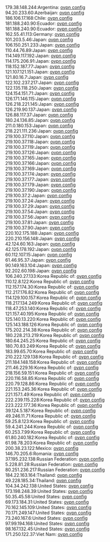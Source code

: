179.38.148.244:Argentina: [ovpn config](vpn/179_38_148_244.ovpn)  
94.20.233.60:Azerbaijan: [ovpn config](vpn/94_20_233_60.ovpn)  
186.106.17.168:Chile: [ovpn config](vpn/186_106_17_168.ovpn)  
181.188.240.90:Ecuador: [ovpn config](vpn/181_188_240_90.ovpn)  
181.188.240.90:Ecuador: [ovpn config](vpn/181_188_240_90.ovpn)  
162.55.41.113:Germany: [ovpn config](vpn/162_55_41_113.ovpn)  
101.203.5.46:Japan: [ovpn config](vpn/101_203_5_46.ovpn)  
106.150.251.233:Japan: [ovpn config](vpn/106_150_251_233.ovpn)  
110.44.76.89:Japan: [ovpn config](vpn/110_44_76_89.ovpn)  
114.149.117.192:Japan: [ovpn config](vpn/114_149_117_192.ovpn)  
114.175.206.91:Japan: [ovpn config](vpn/114_175_206_91.ovpn)  
118.152.187.77:Japan: [ovpn config](vpn/118_152_187_77.ovpn)  
121.107.121.151:Japan: [ovpn config](vpn/121_107_121_151.ovpn)  
121.80.16.7:Japan: [ovpn config](vpn/121_80_16_7.ovpn)  
122.102.237.217:Japan: [ovpn config](vpn/122_102_237_217.ovpn)  
122.135.118.250:Japan: [ovpn config](vpn/122_135_118_250.ovpn)  
124.154.151.71:Japan: [ovpn config](vpn/124_154_151_71.ovpn)  
126.171.146.115:Japan: [ovpn config](vpn/126_171_146_115.ovpn)  
126.218.221.145:Japan: [ovpn config](vpn/126_218_221_145.ovpn)  
126.219.90.137:Japan: [ovpn config](vpn/126_219_90_137.ovpn)  
126.88.117.37:Japan: [ovpn config](vpn/126_88_117_37.ovpn)  
180.24.136.85:Japan: [ovpn config](vpn/180_24_136_85.ovpn)  
211.0.180.153:Japan: [ovpn config](vpn/211_0_180_153.ovpn)  
218.221.111.236:Japan: [ovpn config](vpn/218_221_111_236.ovpn)  
219.100.37.110:Japan: [ovpn config](vpn/219_100_37_110.ovpn)  
219.100.37.118:Japan: [ovpn config](vpn/219_100_37_118.ovpn)  
219.100.37.119:Japan: [ovpn config](vpn/219_100_37_119.ovpn)  
219.100.37.126:Japan: [ovpn config](vpn/219_100_37_126.ovpn)  
219.100.37.165:Japan: [ovpn config](vpn/219_100_37_165.ovpn)  
219.100.37.166:Japan: [ovpn config](vpn/219_100_37_166.ovpn)  
219.100.37.169:Japan: [ovpn config](vpn/219_100_37_169.ovpn)  
219.100.37.174:Japan: [ovpn config](vpn/219_100_37_174.ovpn)  
219.100.37.177:Japan: [ovpn config](vpn/219_100_37_177.ovpn)  
219.100.37.179:Japan: [ovpn config](vpn/219_100_37_179.ovpn)  
219.100.37.190:Japan: [ovpn config](vpn/219_100_37_190.ovpn)  
219.100.37.2:Japan: [ovpn config](vpn/219_100_37_2.ovpn)  
219.100.37.24:Japan: [ovpn config](vpn/219_100_37_24.ovpn)  
219.100.37.29:Japan: [ovpn config](vpn/219_100_37_29.ovpn)  
219.100.37.54:Japan: [ovpn config](vpn/219_100_37_54.ovpn)  
219.100.37.56:Japan: [ovpn config](vpn/219_100_37_56.ovpn)  
219.100.37.81:Japan: [ovpn config](vpn/219_100_37_81.ovpn)  
219.100.37.90:Japan: [ovpn config](vpn/219_100_37_90.ovpn)  
220.102.175.188:Japan: [ovpn config](vpn/220_102_175_188.ovpn)  
220.210.156.148:Japan: [ovpn config](vpn/220_210_156_148.ovpn)  
42.124.60.163:Japan: [ovpn config](vpn/42_124_60_163.ovpn)  
42.125.178.192:Japan: [ovpn config](vpn/42_125_178_192.ovpn)  
60.112.107.15:Japan: [ovpn config](vpn/60_112_107_15.ovpn)  
61.46.95.37:Japan: [ovpn config](vpn/61_46_95_37.ovpn)  
90.149.163.104:Japan: [ovpn config](vpn/90_149_163_104.ovpn)  
92.202.60.198:Japan: [ovpn config](vpn/92_202_60_198.ovpn)  
106.240.27.133:Korea Republic of: [ovpn config](vpn/106_240_27_133.ovpn)  
110.12.8.122:Korea Republic of: [ovpn config](vpn/110_12_8_122.ovpn)  
112.157.174.30:Korea Republic of: [ovpn config](vpn/112_157_174_30.ovpn)  
112.217.176.82:Korea Republic of: [ovpn config](vpn/112_217_176_82.ovpn)  
114.129.100.157:Korea Republic of: [ovpn config](vpn/114_129_100_157.ovpn)  
118.217.134.249:Korea Republic of: [ovpn config](vpn/118_217_134_249.ovpn)  
118.47.253.140:Korea Republic of: [ovpn config](vpn/118_47_253_140.ovpn)  
121.157.40.195:Korea Republic of: [ovpn config](vpn/121_157_40_195.ovpn)  
125.140.13.220:Korea Republic of: [ovpn config](vpn/125_140_13_220.ovpn)  
125.143.188.126:Korea Republic of: [ovpn config](vpn/125_143_188_126.ovpn)  
175.202.214.38:Korea Republic of: [ovpn config](vpn/175_202_214_38.ovpn)  
180.228.213.219:Korea Republic of: [ovpn config](vpn/180_228_213_219.ovpn)  
180.64.245.25:Korea Republic of: [ovpn config](vpn/180_64_245_25.ovpn)  
180.70.83.249:Korea Republic of: [ovpn config](vpn/180_70_83_249.ovpn)  
183.99.65.70:Korea Republic of: [ovpn config](vpn/183_99_65_70.ovpn)  
210.222.129.138:Korea Republic of: [ovpn config](vpn/210_222_129_138.ovpn)  
211.184.148.158:Korea Republic of: [ovpn config](vpn/211_184_148_158.ovpn)  
211.46.229.16:Korea Republic of: [ovpn config](vpn/211_46_229_16.ovpn)  
218.156.59.151:Korea Republic of: [ovpn config](vpn/218_156_59_151.ovpn)  
220.116.58.85:Korea Republic of: [ovpn config](vpn/220_116_58_85.ovpn)  
220.79.128.86:Korea Republic of: [ovpn config](vpn/220_79_128_86.ovpn)  
221.153.245.36:Korea Republic of: [ovpn config](vpn/221_153_245_36.ovpn)  
221.157.1.49:Korea Republic of: [ovpn config](vpn/221_157_1_49.ovpn)  
222.239.115.228:Korea Republic of: [ovpn config](vpn/222_239_115_228.ovpn)  
223.222.177.36:Korea Republic of: [ovpn config](vpn/223_222_177_36.ovpn)  
39.124.5.187:Korea Republic of: [ovpn config](vpn/39_124_5_187.ovpn)  
49.246.11.71:Korea Republic of: [ovpn config](vpn/49_246_11_71.ovpn)  
59.25.8.123:Korea Republic of: [ovpn config](vpn/59_25_8_123.ovpn)  
59.4.241.244:Korea Republic of: [ovpn config](vpn/59_4_241_244.ovpn)  
60.253.7.99:Korea Republic of: [ovpn config](vpn/60_253_7_99.ovpn)  
61.80.240.182:Korea Republic of: [ovpn config](vpn/61_80_240_182.ovpn)  
61.98.78.203:Korea Republic of: [ovpn config](vpn/61_98_78_203.ovpn)  
200.38.23.122:Mexico: [ovpn config](vpn/200_38_23_122.ovpn)  
146.70.205.6:Romania: [ovpn config](vpn/146_70_205_6.ovpn)  
37.195.232.138:Russian Federation: [ovpn config](vpn/37_195_232_138.ovpn)  
5.228.81.28:Russian Federation: [ovpn config](vpn/5_228_81_28.ovpn)  
80.251.236.217:Russian Federation: [ovpn config](vpn/80_251_236_217.ovpn)  
184.22.163.164:Thailand: [ovpn config](vpn/184_22_163_164.ovpn)  
49.228.185.34:Thailand: [ovpn config](vpn/49_228_185_34.ovpn)  
104.34.242.138:United States: [ovpn config](vpn/104_34_242_138.ovpn)  
173.198.248.39:United States: [ovpn config](vpn/173_198_248_39.ovpn)  
50.35.45.58:United States: [ovpn config](vpn/50_35_45_58.ovpn)  
69.173.184.31:United States: [ovpn config](vpn/69_173_184_31.ovpn)  
70.162.145.109:United States: [ovpn config](vpn/70_162_145_109.ovpn)  
70.171.249.147:United States: [ovpn config](vpn/70_171_249_147.ovpn)  
73.240.167.6:United States: [ovpn config](vpn/73_240_167_6.ovpn)  
97.99.194.168:United States: [ovpn config](vpn/97_99_194_168.ovpn)  
98.167.132.45:United States: [ovpn config](vpn/98_167_132_45.ovpn)  
171.250.122.37:Viet Nam: [ovpn config](vpn/171_250_122_37.ovpn)  
